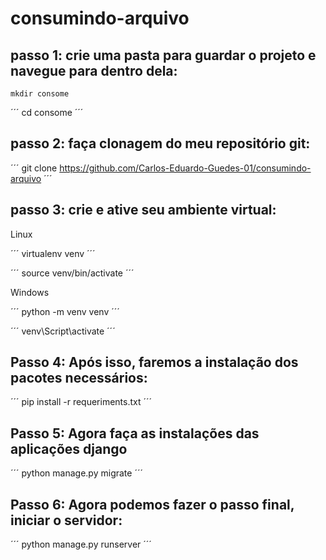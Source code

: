 # consumindo-arquivo

## passo 1: crie uma pasta para guardar o projeto e navegue para dentro dela:

```
mkdir consome
```

´´´
cd consome
´´´
## passo 2: faça clonagem do meu repositório git:

´´´
git clone https://github.com/Carlos-Eduardo-Guedes-01/consumindo-arquivo
´´´

## passo 3: crie e ative seu ambiente virtual:
Linux

´´´
virtualenv venv
´´´

´´´
source venv/bin/activate
´´´

Windows

´´´
python -m venv venv
´´´

´´´
venv\Script\activate
´´´

## Passo 4: Após isso, faremos a instalação dos pacotes necessários:

´´´
pip install -r requeriments.txt
´´´

## Passo 5: Agora faça as instalações das aplicações django

´´´
python manage.py migrate
´´´

## Passo 6: Agora podemos fazer o passo final, iniciar o servidor:

´´´
python manage.py runserver
´´´

